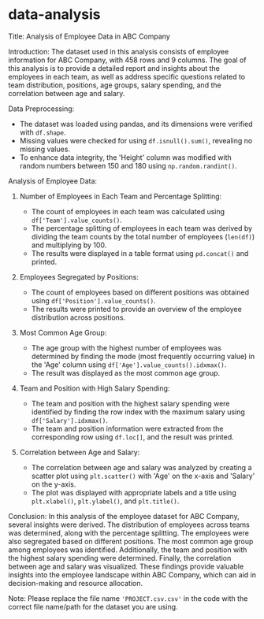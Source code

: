 # data-analysis
Title: Analysis of Employee Data in ABC Company

Introduction:
The dataset used in this analysis consists of employee information for ABC Company, with 458 rows and 9 columns. The goal of this analysis is to provide a detailed report and insights about the employees in each team, as well as address specific questions related to team distribution, positions, age groups, salary spending, and the correlation between age and salary.

Data Preprocessing:
- The dataset was loaded using pandas, and its dimensions were verified with `df.shape`.
- Missing values were checked for using `df.isnull().sum()`, revealing no missing values.
- To enhance data integrity, the 'Height' column was modified with random numbers between 150 and 180 using `np.random.randint()`.

Analysis of Employee Data:
1. Number of Employees in Each Team and Percentage Splitting:
   - The count of employees in each team was calculated using `df['Team'].value_counts()`.
   - The percentage splitting of employees in each team was derived by dividing the team counts by the total number of employees (`len(df)`) and multiplying by 100.
   - The results were displayed in a table format using `pd.concat()` and printed.

2. Employees Segregated by Positions:
   - The count of employees based on different positions was obtained using `df['Position'].value_counts()`.
   - The results were printed to provide an overview of the employee distribution across positions.

3. Most Common Age Group:
   - The age group with the highest number of employees was determined by finding the mode (most frequently occurring value) in the 'Age' column using `df['Age'].value_counts().idxmax()`.
   - The result was displayed as the most common age group.

4. Team and Position with High Salary Spending:
   - The team and position with the highest salary spending were identified by finding the row index with the maximum salary using `df['Salary'].idxmax()`.
   - The team and position information were extracted from the corresponding row using `df.loc[]`, and the result was printed.

5. Correlation between Age and Salary:
   - The correlation between age and salary was analyzed by creating a scatter plot using `plt.scatter()` with 'Age' on the x-axis and 'Salary' on the y-axis.
   - The plot was displayed with appropriate labels and a title using `plt.xlabel()`, `plt.ylabel()`, and `plt.title()`.

Conclusion:
In this analysis of the employee dataset for ABC Company, several insights were derived. The distribution of employees across teams was determined, along with the percentage splitting. The employees were also segregated based on different positions. The most common age group among employees was identified. Additionally, the team and position with the highest salary spending were determined. Finally, the correlation between age and salary was visualized. These findings provide valuable insights into the employee landscape within ABC Company, which can aid in decision-making and resource allocation.

Note: Please replace the file name `'PROJECT.csv.csv'` in the code with the correct file name/path for the dataset you are using.
